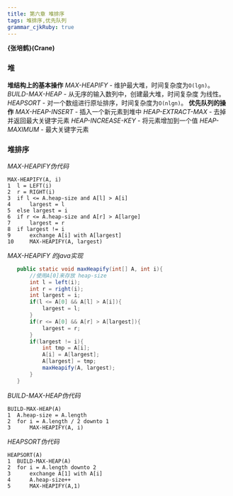 ```yaml
---
title: 第六章 堆排序
tags: 堆排序,优先队列
grammar_cjkRuby: true
---
```



 **{张培鹤}(Crane)**
 
 ### 堆
 **堆结构上的基本操作**
 *MAX-HEAPIFY* - 维护最大堆，时间复杂度为`O(lgn)`。
 *BUILD-MAX-HEAP* - 从无序的输入数列中，创建最大堆，时间复杂度 为线性。
 *HEAPSORT* - 对一个数组进行原址排序，时间复杂度为`O(nlgn)`。
 **优先队列的操作**
 *MAX-HEAP-INSERT* - 插入一个新元素到堆中
 *HEAP-EXTRACT-MAX* - 去掉并返回最大关键字元素
 *HEAP-INCREASE-KEY* - 将元素增加到一个值
 *HEAP-MAXIMUM* - 最大关键字元素
 
### 堆排序
*MAX-HEAPIFY伪代码*
 ```
 MAX-HEAPIFY(A, i)
 1	l = LEFT(i)
 2	r = RIGHT(i)
 3	if l <= A.heap-size and A[l] > A[i]
 4		largest = l
 5	else largest = i
 6	if r <= A.heap-size and A[r] > A[large]
 7		largest = r
 8	if largest != i
 9		exchange A[i] with A[largest]
 10		MAX-HEAPIFY(A, largest)
 ```
 *MAX-HEAPIFY 的java实现*
 ```java
 	public static void maxHeapify(int[] A, int i){
		//使用A[0]来存放 heap-size
		int l = left(i);
		int r = right(i);
		int largest = i;
		if(l <= A[0] && A[l] > A[i]){
			largest = l;
		}
		if(r <= A[0] && A[r] > A[largest]){
			largest = r;
		}
		if(largest != i){
			int tmp = A[i];
			A[i] = A[largest];
			A[largest] = tmp;
			maxHeapify(A, largest);
		}
	}
 ```
 
 *BUILD-MAX-HEAP伪代码*
 ```
 BUILD-MAX-HEAP(A)
 1	A.heap-size = A.length
 2	for i = A.length / 2 downto 1
 3		MAX-HEAPIFY(A, i)
 ```
 *HEAPSORT伪代码*
 ```
 HEAPSORT(A)
 1	BUILD-MAX-HEAP(A)
 2	for i = A.length downto 2
 3 		exchange A[1] with A[i]
 4		A.heap-size++
 5		MAX-HEAPIFY(A,1)
 ```
 